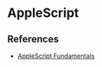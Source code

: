 # AppleScript

<!--
https://www.udemy.com/course/applescript/
https://softwarerecs.stackexchange.com/questions/10048/any-apps-that-type-what-you-paste-in-os-x
-->

## References

- [AppleScript Fundamentals](https://developer.apple.com/library/archive/documentation/AppleScript/Conceptual/AppleScriptLangGuide/conceptual/ASLR_fundamentals.html)
